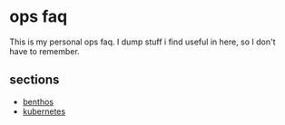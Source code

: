 # ops faq

This is my personal ops faq. I dump stuff i find useful in here, so I don't have to remember.

## sections

- [benthos](benthos.md)
- [kubernetes](kubernetes.md)
